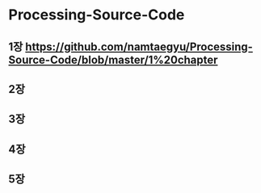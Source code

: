 # Processing-Source-Code

## 1장 https://github.com/namtaegyu/Processing-Source-Code/blob/master/1%20chapter
## 2장
## 3장
## 4장
## 5장

